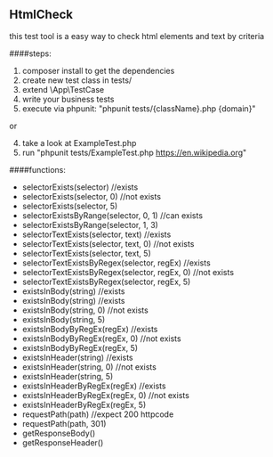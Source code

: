 ## HtmlCheck
this test tool is a easy way to check html elements and text by criteria

####steps:
1. composer install to get the dependencies
2. create new test class in tests/
3. extend \App\TestCase
4. write your business tests
5. execute via phpunit: "phpunit tests/{className}.php {domain}"

or

4. take a look at ExampleTest.php
5. run "phpunit tests/ExampleTest.php https://en.wikipedia.org"

####functions:
* selectorExists(selector) //exists
* selectorExists(selector, 0) //not exists
* selectorExists(selector, 5)
* selectorExistsByRange(selector, 0, 1) //can exists
* selectorExistsByRange(selector, 1, 3)
* selectorTextExists(selector, text) //exists
* selectorTextExists(selector, text, 0) //not exists
* selectorTextExists(selector, text, 5)
* selectorTextExistsByRegex(selector, regEx) //exists
* selectorTextExistsByRegex(selector, regEx, 0) //not exists
* selectorTextExistsByRegex(selector, regEx, 5)
* existsInBody(string) //exists
* existsInBody(string) //exists
* existsInBody(string, 0) //not exists
* existsInBody(string, 5)
* existsInBodyByRegEx(regEx) //exists
* existsInBodyByRegEx(regEx, 0) //not exists
* existsInBodyByRegEx(regEx, 5)
* existsInHeader(string) //exists
* existsInHeader(string, 0) //not exists
* existsInHeader(string, 5)
* existsInHeaderByRegEx(regEx) //exists
* existsInHeaderByRegEx(regEx, 0) //not exists
* existsInHeaderByRegEx(regEx, 5)
* requestPath(path) //expect 200 httpcode
* requestPath(path, 301)
* getResponseBody()
* getResponseHeader()

